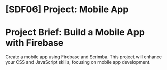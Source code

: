 # [SDF06] Project: Mobile App

# Project Brief: Build a Mobile App with Firebase

Create a mobile app using Firebase and Scrimba. This project will enhance your CSS and JavaScript skills, focusing on mobile app development.




